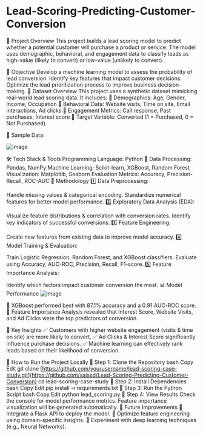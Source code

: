 # Lead-Scoring-Predicting-Customer-Conversion


📌 Project Overview
This project builds a lead scoring model to predict whether a potential customer will purchase a product or service. The model uses demographic, behavioral, and engagement data to classify leads as high-value (likely to convert) or low-value (unlikely to convert).

🎯 Objective
Develop a machine learning model to assess the probability of lead conversion.
Identify key features that impact customer decisions.
Optimize the lead prioritization process to improve business decision-making.
📂 Dataset Overview
This project uses a synthetic dataset mimicking real-world lead scoring data. It includes:
🔹 Demographics: Age, Gender, Income, Occupation
🔹 Behavioral Data: Website visits, Time on site, Email interactions, Ad clicks
🔹 Engagement Metrics: Call response, Past purchases, Interest score
🔹 Target Variable: Converted (1 = Purchased, 0 = Not Purchased)

📌 Sample Data:

![image](https://github.com/user-attachments/assets/1251f417-255f-4f49-bd8b-9cee4a848c79)

🛠️ Tech Stack & Tools
Programming Language: Python 🐍
Data Processing: Pandas, NumPy
Machine Learning: Scikit-learn, XGBoost, Random Forest
Visualization: Matplotlib, Seaborn
Evaluation Metrics: Accuracy, Precision-Recall, ROC-AUC
🚀 Methodology
1️⃣ Data Preprocessing:

Handle missing values & categorical encoding.
Standardize numerical features for better model performance.
2️⃣ Exploratory Data Analysis (EDA):

Visualize feature distributions & correlation with conversion rates.
Identify key indicators of successful conversions.
3️⃣ Feature Engineering:

Create new features from existing data to improve model accuracy.
4️⃣ Model Training & Evaluation:

Train Logistic Regression, Random Forest, and XGBoost classifiers.
Evaluate using Accuracy, AUC-ROC, Precision, Recall, F1-score.
5️⃣ Feature Importance Analysis:

Identify which factors impact customer conversion the most.
📊 Model Performance
![image](https://github.com/user-attachments/assets/cf721bb4-01bd-4ec0-9ddf-61ea1c2fc203)

🔹 XGBoost performed best with 87.1% accuracy and a 0.91 AUC-ROC score.
🔹 Feature Importance Analysis revealed that Interest Score, Website Visits, and Ad Clicks were the top predictors of conversion.

📌 Key Insights
✅ Customers with higher website engagement (visits & time on site) are more likely to convert.
✅ Ad Clicks & Interest Score significantly influence purchase decisions.
✅ Machine learning can effectively rank leads based on their likelihood of conversion.

📁 How to Run the Project Locally
🔹 Step 1: Clone the Repository
bash
Copy
Edit
git clone [https://github.com/yourusername/lead-scoring-case-study.git](https://github.com/saissd/Lead-Scoring-Predicting-Customer-Conversion)
cd lead-scoring-case-study
🔹 Step 2: Install Dependencies
bash
Copy
Edit
pip install -r requirements.txt
🔹 Step 3: Run the Python Script
bash
Copy
Edit
python lead_scoring.py
🔹 Step 4: View Results
Check the console for model performance metrics.
Feature importance visualization will be generated automatically.
🔗 Future Improvements
📌 Integrate a Flask API to deploy the model.
📌 Optimize feature engineering using domain-specific insights.
📌 Experiment with deep learning techniques (e.g., Neural Networks).
